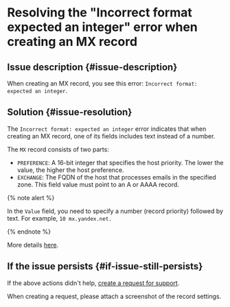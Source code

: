 # Resolving the "Incorrect format expected an integer" error when creating an MX record



## Issue description {#issue-description}

When creating an MX record, you see this error: `Incorrect format: expected an integer`.

## Solution {#issue-resolution}

The `Incorrect format: expected an integer` error indicates that when creating an MX record, one of its fields includes text instead of a number.

The `MX` record consists of two parts:
- `PREFERENCE`: A 16-bit integer that specifies the host priority. The lower the value, the higher the host preference.
- `EXCHANGE`: The FQDN of the host that processes emails in the specified zone. This field value must point to an A or AAAA record.

{% note alert %}

In the `Value` field, you need to specify a number (record priority) followed by text. For example, `10 mx.yandex.net.`

{% endnote %}

More details [here](../../../dns/concepts/resource-record#mx).

## If the issue persists {#if-issue-still-persists}

If the above actions didn't help, [create a request for support](https://console.cloud.yandex.ru/support?section=contact).

When creating a request, please attach a screenshot of the record settings.